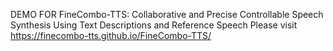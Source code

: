 DEMO FOR FineCombo-TTS: Collaborative and Precise Controllable Speech Synthesis Using Text Descriptions and Reference Speech
Please visit https://finecombo-tts.github.io/FineCombo-TTS/
